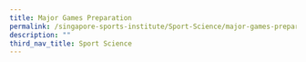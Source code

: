 ```yaml
---
title: Major Games Preparation
permalink: /singapore-sports-institute/Sport-Science/major-games-preparation/
description: ""
third_nav_title: Sport Science
---
```

